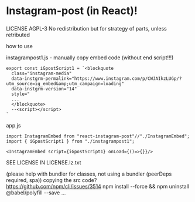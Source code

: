 # Instagram-post (in React)!

### 

LICENSE AGPL-3
No redistribution but for strategy of parts, unless retributed

how to use
    
instagrampost1.js - manually copy embed code (without end script!!!)

    export const iGpostScript1 = `<blockquote
      class="instagram-media"
      data-instgrm-permalink="https://www.instagram.com/p/CWJAIkzLUGp/?utm_source=ig_embed&amp;utm_campaign=loading"
      data-instgrm-version="14"
      style="
      ...
      </blockquote>
      --<script></script>
    `

app.js

    import InstagramEmbed from "react-instagram-post"//"./InstagramEmbed";
    import { iGpostScript1 } from "./instagrampost1";

    <InstagramEmbed script={iGpostScript1} onLoad={()=>{}}/>


SEE LICENSE IN LICENSE.lz.txt

(please help with bundler for classes, not using a bundler (peerDeps required, spa))
copying the src code? https://github.com/npm/cli/issues/3514
npm install --force && npm uninstall @babel/polyfill --save ...

